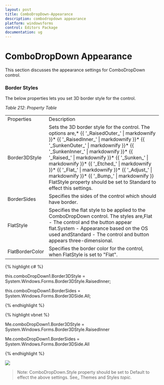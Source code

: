 ```yaml
---
layout: post
title: ComboDropDown-Appearance
description: combodropdown appearance
platform: windowsforms
control: Editors Package
documentation: ug
---
```


# ComboDropDown Appearance

This section discusses the appearance settings for ComboDropDown control.

### Border Styles

The below properties lets you set 3D border style for the control. 

_Table_ _212_: _Property Table_

<table>
<tr>
<td>
Properties</td><td>
Description</td></tr>
<tr>
<td>
Border3DStyle</td><td>
Sets the 3D border style for the control. The options are,* {{ '_RaisedOuter_' | markdownify }}* {{ '_RaisedInner_' | markdownify }}* {{ '_SunkenOuter_' | markdownify }}* {{ '_SunkenInner_' | markdownify }}* {{ '_Raised_' | markdownify }}* {{ '_Sunken_' | markdownify }}* {{ '_Etched_' | markdownify }}* {{ '_Flat_' | markdownify }}* {{ '_Adjust_'  | markdownify }}* {{ '_Bump_' | markdownify }}<br>FlatStyle property should be set to Standard to effect this settings.</td></tr>
<tr>
<td>
BorderSides</td><td>
Specifies the sides of the control which should have border.</td></tr>
<tr>
<td>
FlatStyle</td><td>
Specifies the flat style to be applied to the ComboDropDown control. The styles are,Flat - The control and the button appear flat.System - Appearance based on the OS used andStandard - The control and button appears three-dimensional.</td></tr>
<tr>
<td>
FlatBorderColor</td><td>
Specifies the border color for the control, when FlatStyle is set to "Flat". </td></tr>
</table>


{% highlight c# %}



this.comboDropDown1.Border3DStyle = System.Windows.Forms.Border3DStyle.RaisedInner;

this.comboDropDown1.BorderSides = System.Windows.Forms.Border3DSide.All;

{% endhighlight %}

{% highlight vbnet %}



Me.comboDropDown1.Border3DStyle = System.Windows.Forms.Border3DStyle.RaisedInner

Me.comboDropDown1.BorderSides = System.Windows.Forms.Border3DSide.All

{% endhighlight %}

![](Overview_images/Overview_img286.jpeg) 



> Note: ComboDropDown.Style property should be set to Default to effect the above settings. See_ Themes and Styles _topic._
